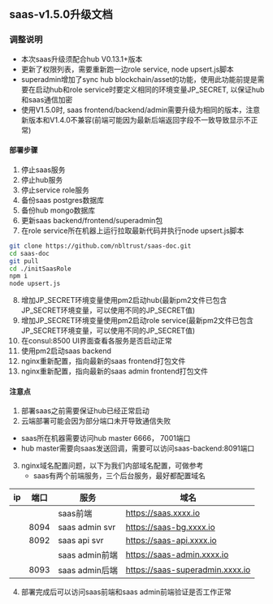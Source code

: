 ## saas-v1.5.0升级文档
### 调整说明
- 本次saas升级须配合hub V0.13.1+版本
- 更新了权限列表，需要重新跑一边role service, node upsert.js脚本
- superadmin增加了sync hub blockchain/asset的功能，使用此功能前提是需要在启动hub和role service时要定义相同的环境变量JP_SECRET, 以保证hub和saas通信加密
- 使用V1.5.0时, saas frontend/backend/admin需要升级为相同的版本，注意新版本和V1.4.0不兼容(前端可能因为最新后端返回字段不一致导致显示不正常)

#### 部署步骤
1. 停止saas服务
2. 停止hub服务
3. 停止service role服务
4. 备份saas postgres数据库
5. 备份hub mongo数据库
6. 更新saas backend/frontend/superadmin包
7. 在role service所在机器上运行拉取最新代码并执行node upsert.js脚本
```bash
git clone https://github.com/nbltrust/saas-doc.git
cd saas-doc
git pull
cd ./initSaasRole
npm i
node upsert.js
``` 
8. 增加JP_SECRET环境变量使用pm2启动hub(最新pm2文件已包含JP_SECRET环境变量，可以使用不同的JP_SECRET值)
9. 增加JP_SECRET环境变量使用pm2启动role service(最新pm2文件已包含JP_SECRET环境变量，可以使用不同的JP_SECRET值)
10. 在consul:8500 UI界面查看各服务是否启动正常
11. 使用pm2启动saas backend
12. nginx重新配置，指向最新的saas frontend打包文件
13. nginx重新配置，指向最新的saas admin frontend打包文件

#### 注意点
1. 部署saas之前需要保证hub已经正常启动
2. 云端部署可能会因为部分端口未开导致通信失败
  - saas所在机器需要访问hub master 6666， 7001端口
  - hub master需要向saas发送回调，需要可以访问saas-backend:8091端口
3. nginx域名配置问题，以下为我们内部域名配置，可做参考
	- saas有两个前端服务，三个后台服务，最好都配置域名

|ip| 端口 |服务 | 域名|
|--|--|--|--|
|  |  |saas前端|https://saas.xxxx.io|
|  | 8094 |saas admin svr|https://saas-bg.xxxx.io|
|  | 8092 |saas api svr|https://saas-api.xxxx.io|
|  |  |saas admin前端|https://saas-admin.xxxx.io|
|  | 8093 |saas admin后端|https://saas-superadmin.xxxx.io|
4. 部署完成后可以访问saas前端和saas admin前端验证是否工作正常
